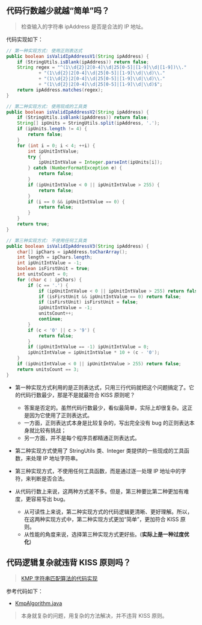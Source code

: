 ## 代码行数越少就越“简单”吗？

> 检查输入的字符串 ipAddress 是否是合法的 IP 地址。

代码实现如下：

```java
// 第一种实现方式: 使用正则表达式
public boolean isValidIpAddressV1(String ipAddress) {
    if (StringUtils.isBlank(ipAddress)) return false;
    String regex = "^(1\\d{2}|2[0-4]\\d|25[0-5]|[1-9]\\d|[1-9])\\."
            + "(1\\d{2}|2[0-4]\\d|25[0-5]|[1-9]\\d|\\d)\\."
            + "(1\\d{2}|2[0-4]\\d|25[0-5]|[1-9]\\d|\\d)\\."
            + "(1\\d{2}|2[0-4]\\d|25[0-5]|[1-9]\\d|\\d)$";
    return ipAddress.matches(regex);
}

// 第二种实现方式: 使用现成的工具类
public boolean isValidIpAddressV2(String ipAddress) {
    if (StringUtils.isBlank(ipAddress)) return false;
    String[] ipUnits = StringUtils.split(ipAddress, '.');
    if (ipUnits.length != 4) {
        return false;
    }
    for (int i = 0; i < 4; ++i) {
        int ipUnitIntValue;
        try {
            ipUnitIntValue = Integer.parseInt(ipUnits[i]);
        } catch (NumberFormatException e) {
            return false;
        }
        if (ipUnitIntValue < 0 || ipUnitIntValue > 255) {
            return false;
        }
        if (i == 0 && ipUnitIntValue == 0) {
            return false;
        }
    }
    return true;
}

// 第三种实现方式: 不使用任何工具类
public boolean isValidIpAddressV3(String ipAddress) {
    char[] ipChars = ipAddress.toCharArray();
    int length = ipChars.length;
    int ipUnitIntValue = -1;
    boolean isFirstUnit = true;
    int unitsCount = 0;
    for (char c : ipChars) {
        if (c == '.') {
            if (ipUnitIntValue < 0 || ipUnitIntValue > 255) return false;
            if (isFirstUnit && ipUnitIntValue == 0) return false;
            if (isFirstUnit) isFirstUnit = false;
            ipUnitIntValue = -1;
            unitsCount++;
            continue;
        }
        if (c < '0' || c > '9') {
            return false;
        }
        if (ipUnitIntValue == -1) ipUnitIntValue = 0;
        ipUnitIntValue = ipUnitIntValue * 10 + (c - '0');
    }
    if (ipUnitIntValue < 0 || ipUnitIntValue > 255) return false;
    return unitsCount == 3;
}
```

- 第一种实现方式利用的是正则表达式，只用三行代码就把这个问题搞定了。它的代码行数最少，那是不是就最符合 KISS 原则呢？
    - 答案是否定的。虽然代码行数最少，看似最简单，实际上却很复杂。这正是因为它使用了正则表达式。
    - 一方面，正则表达式本身是比较复杂的，写出完全没有 bug 的正则表达本身就比较有挑战；
    - 另一方面，并不是每个程序员都精通正则表达式。

- 第二种实现方式使用了 StringUtils 类、Integer 类提供的一些现成的工具函数，来处理 IP 地址字符串。
- 第三种实现方式，不使用任何工具函数，而是通过逐一处理 IP 地址中的字符，来判断是否合法。

- 从代码行数上来说，这两种方式差不多。但是，第三种要比第二种更加有难度，更容易写出 bug。
    - 从可读性上来说，第二种实现方式的代码逻辑更清晰、更好理解。所以，在这两种实现方式中，第二种实现方式更加“简单”，更加符合
      KISS 原则。
    - 从性能的角度来说，选择第三种实现方式更好些。(**实际上是一种过度优化**)

## 代码逻辑复杂就违背 KISS 原则吗？

> [KMP 字符串匹配算法的代码实现](https://time.geekbang.org/column/article/71845)

参考代码如下：

- [KmpAlgorithm.java](KmpAlgorithm.java)

> 本身就复杂的问题，用复杂的方法解决，并不违背 KISS 原则。